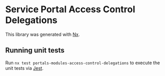 <!-- gitbook-ignore -->

# Service Portal Access Control Delegations

This library was generated with [Nx](https://nx.dev).

## Running unit tests

Run `nx test portals-modules-access-control-delegations` to execute the unit tests via [Jest](https://jestjs.io).
